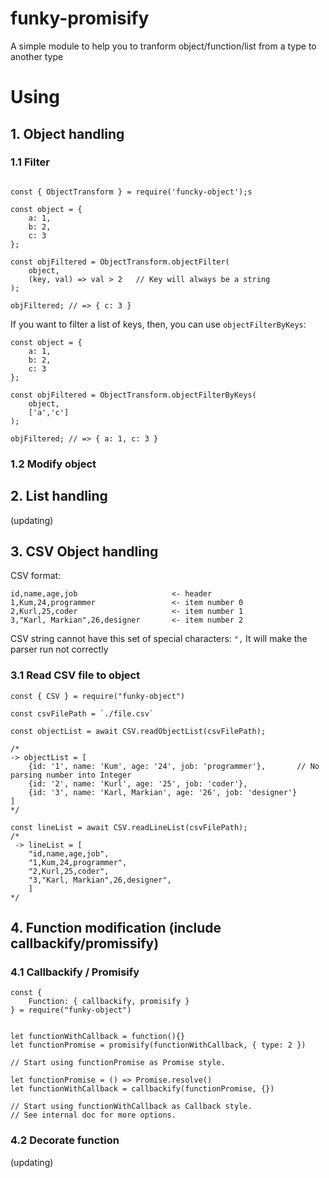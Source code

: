 # funky-promisify

A simple module to help you to tranform object/function/list from a type to another type

# Using

## 1. Object handling

### 1.1 Filter

```

const { ObjectTransform } = require('funcky-object');s

const object = {
    a: 1,
    b: 2,
    c: 3
};

const objFiltered = ObjectTransform.objectFilter(
    object,
    (key, val) => val > 2   // Key will always be a string
);

objFiltered; // => { c: 3 }

```

If you want to filter a list of keys, then, you can use `objectFilterByKeys`:

```
const object = {
    a: 1,
    b: 2,
    c: 3
};

const objFiltered = ObjectTransform.objectFilterByKeys(
    object,
    ['a','c']
);

objFiltered; // => { a: 1, c: 3 }
```

### 1.2 Modify object

## 2. List handling

(updating)

## 3. CSV Object handling

CSV format:

```
id,name,age,job                     <- header
1,Kum,24,programmer                 <- item number 0
2,Kurl,25,coder                     <- item number 1
3,"Karl, Markian",26,designer       <- item number 2
```

CSV string cannot have this set of special characters: `",`
It will make the parser run not correctly

### 3.1 Read CSV file to object

```
const { CSV } = require("funky-object")

const csvFilePath = `./file.csv`

const objectList = await CSV.readObjectList(csvFilePath);

/*
-> objectList = [
    {id: '1', name: 'Kum', age: '24', job: 'programmer'},       // No parsing number into Integer
    {id: '2', name: 'Kurl', age: '25', job: 'coder'},
    {id: '3', name: 'Karl, Markian', age: '26', job: 'designer'}
]
*/

const lineList = await CSV.readLineList(csvFilePath);
/*
 -> lineList = [
    "id,name,age,job",
    "1,Kum,24,programmer",
    "2,Kurl,25,coder",
    "3,"Karl, Markian",26,designer",
    ]
*/
```

## 4. Function modification (include callbackify/promissify)

### 4.1 Callbackify / Promisify

```
const {
    Function: { callbackify, promisify }
} = require("funky-object")


let functionWithCallback = function(){}
let functionPromise = promisify(functionWithCallback, { type: 2 })

// Start using functionPromise as Promise style.

let functionPromise = () => Promise.resolve()
let functionWithCallback = callbackify(functionPromise, {})

// Start using functionWithCallback as Callback style.
// See internal doc for more options.
```

### 4.2 Decorate function

(updating)
